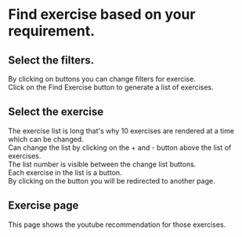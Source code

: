 # Find exercise based on your requirement.  

## Select the filters.  
By clicking on buttons you can change filters for exercise.  
Click on the Find Exercise button to generate a list of exercises.  

## Select the exercise  
The exercise list is long that's why 10 exercises are rendered at a time which can be changed.  
Can change the list by clicking on the + and - button above the list of exercises.  
The list number is visible between the change list buttons.  
Each exercise in the list is a button.  
By clicking on the button you will be redirected to another page.   

## Exercise page  
This page shows the youtube recommendation for those exercises.  

